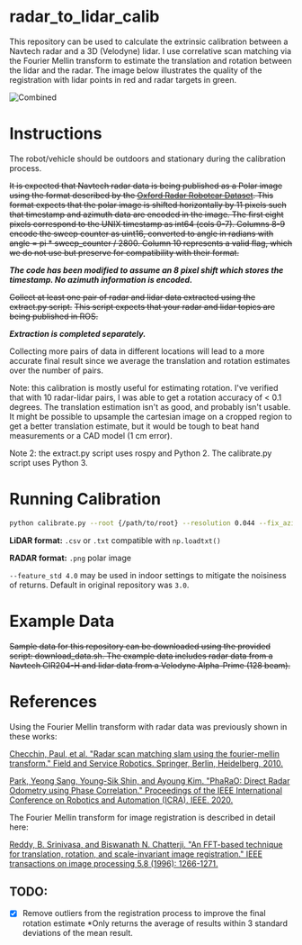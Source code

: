 # radar_to_lidar_calib
This repository can be used to calculate the extrinsic calibration between a Navtech radar and a 3D (Velodyne) lidar. I use correlative scan matching via the Fourier Mellin transform to estimate the translation and rotation between the lidar and the radar. The image below illustrates the quality of the registration with lidar points in red and radar targets in green.

![Combined](combined.png "Combined")

# Instructions
The robot/vehicle should be outdoors and stationary during the calibration process.

~~It is expected that Navtech radar data is being published as a Polar image using the format described by the [Oxford Radar Robotcar Dataset](https://oxford-robotics-institute.github.io/radar-robotcar-dataset/). This format expects that the polar image is shifted horizontally by 11 pixels such that timestamp and azimuth data are encoded in the image. The first eight pixels correspond to the UNIX timestamp as int64 (cols 0-7). Columns 8-9 encode the sweep counter as uint16, converted to angle in radians with angle = pi * sweep_counter / 2800. Column 10 represents a valid flag, which we do not use but preserve for compatibility with their format.~~

***The code has been modified to assume an 8 pixel shift which stores the timestamp. No azimuth information is encoded.***

~~Collect at least one pair of radar and lidar data extracted using the extract.py script.~~
~~This script expects that your radar and lidar topics are being published in ROS.~~

***Extraction is completed separately.***

Collecting more pairs of data in different locations will lead to a more accurate final result since we average the translation and rotation estimates over the number of pairs.

Note: this calibration is mostly useful for estimating rotation. I've verified that with 10 radar-lidar pairs, I was able to get a rotation accuracy of < 0.1 degrees. The translation estimation isn't as good, and probably isn't usable. It might be possible to upsample the cartesian image on a cropped region to get a better translation estimate, but it would be tough to beat hand measurements or a CAD model (1 cm error).

Note 2: the extract.py script uses rospy and Python 2. The calibrate.py script uses Python 3.

# Running Calibration

```bash
python calibrate.py --root {/path/to/root} --resolution 0.044 --fix_azimuths --light_mode --feature_std 4.0
```

**LiDAR format:** `.csv` or `.txt` compatible with `np.loadtxt()`

**RADAR format:** `.png` polar image

`--feature_std 4.0` may be used in indoor settings to mitigate the noisiness of returns. Default in original repository was `3.0`.

# Example Data

~~Sample data for this repository can be downloaded using the provided script: download_data.sh. The example data includes radar data from a Navtech CIR204-H and lidar data from a Velodyne Alpha-Prime (128 beam).~~

# References
Using the Fourier Mellin transform with radar data was previously shown in these works:

[Checchin, Paul, et al. "Radar scan matching slam using the fourier-mellin transform." Field and Service Robotics. Springer, Berlin, Heidelberg, 2010.](https://link.springer.com/chapter/10.1007/978-3-642-13408-1_14)

[Park, Yeong Sang, Young-Sik Shin, and Ayoung Kim. "PhaRaO: Direct Radar Odometry using Phase Correlation." Proceedings of the IEEE International Conference on Robotics and Automation (ICRA). IEEE. 2020.](https://irap.kaist.ac.kr/publications/yspark-2020-icra.pdf)

The Fourier Mellin transform for image registration is described in detail here:

[Reddy, B. Srinivasa, and Biswanath N. Chatterji. "An FFT-based technique for translation, rotation, and scale-invariant image registration." IEEE transactions on image processing 5.8 (1996): 1266-1271.](https://ieeexplore.ieee.org/abstract/document/506761?casa_token=WrYrcyq6NloAAAAA:T43aa6Mluef9jc69kNuK-q713zy12-pQzrf9YwQwji2B5byd06dLjTVhUaXyBuSKbnNe5vCm2ys)

## TODO:
- [x] Remove outliers from the registration process to improve the final rotation estimate
  *Only returns the average of results within 3 standard deviations of the mean result.

